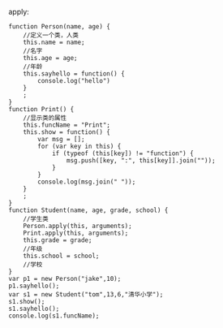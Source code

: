 apply:

    function Person(name, age) {
        //定义一个类，人类
        this.name = name;
        //名字
        this.age = age;
        //年龄
        this.sayhello = function() {
            console.log("hello")
        }
        ;
    }
    function Print() {
        //显示类的属性
        this.funcName = "Print";
        this.show = function() {
            var msg = [];
            for (var key in this) {
                if (typeof (this[key]) != "function") {
                    msg.push([key, ":", this[key]].join(""));
                }
            }
            console.log(msg.join(" "));
        }
        ;
    }
    function Student(name, age, grade, school) {
        //学生类
        Person.apply(this, arguments);
        Print.apply(this, arguments);
        this.grade = grade;
        //年级
        this.school = school;
        //学校
    }
    var p1 = new Person("jake",10);
    p1.sayhello();
    var s1 = new Student("tom",13,6,"清华小学");
    s1.show();
    s1.sayhello();
    console.log(s1.funcName);
